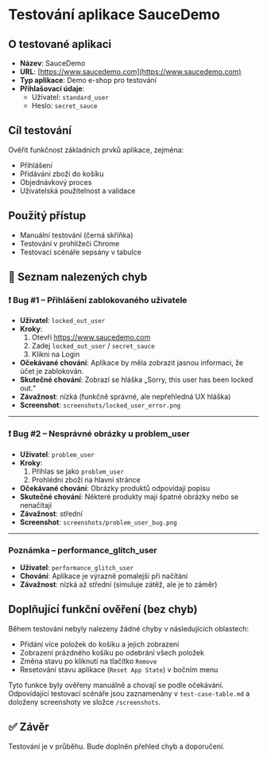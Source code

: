 # Testování aplikace SauceDemo

##  O testované aplikaci
- **Název**: SauceDemo
- **URL**: [https://www.saucedemo.com](https://www.saucedemo.com)
- **Typ aplikace**: Demo e-shop pro testování
- **Přihlašovací údaje**:  
  - Uživatel: `standard_user`  
  - Heslo: `secret_sauce`

##  Cíl testování
Ověřit funkčnost základních prvků aplikace, zejména:
- Přihlášení
- Přidávání zboží do košíku
- Objednávkový proces
- Uživatelská použitelnost a validace

## Použitý přístup
- Manuální testování (černá skříňka)
- Testování v prohlížeči Chrome
- Testovací scénáře sepsány v tabulce 

## 🐞 Seznam nalezených chyb
### ❗ Bug #1 – Přihlášení zablokovaného uživatele
- **Uživatel**: `locked_out_user`
- **Kroky**:
  1. Otevři https://www.saucedemo.com
  2. Zadej `locked_out_user` / `secret_sauce`
  3. Klikni na Login
- **Očekávané chování**: Aplikace by měla zobrazit jasnou informaci, že účet je zablokován.
- **Skutečné chování**: Zobrazí se hláška „Sorry, this user has been locked out.“  
- **Závažnost**: nízká (funkčně správné, ale nepřehledná UX hláška)
- **Screenshot**: `screenshots/locked_user_error.png`

---

### ❗ Bug #2 – Nesprávné obrázky u problem_user
- **Uživatel**: `problem_user`
- **Kroky**:
  1. Přihlas se jako `problem_user`
  2. Prohlédni zboží na hlavní stránce
- **Očekávané chování**: Obrázky produktů odpovídají popisu
- **Skutečné chování**: Některé produkty mají špatné obrázky nebo se nenačítají
- **Závažnost**: střední
- **Screenshot**: `screenshots/problem_user_bug.png`

---

###  Poznámka – performance_glitch_user
- **Uživatel**: `performance_glitch_user`
- **Chování**: Aplikace je výrazně pomalejší při načítání
- **Závažnost**: nízká až střední (simuluje zátěž, ale je to záměr)

##  Doplňující funkční ověření (bez chyb)

Během testování nebyly nalezeny žádné chyby v následujících oblastech:

- Přidání více položek do košíku a jejich zobrazení
- Zobrazení prázdného košíku po odebrání všech položek
- Změna stavu po kliknutí na tlačítko `Remove`
- Resetování stavu aplikace (`Reset App State`) v bočním menu

Tyto funkce byly ověřeny manuálně a chovají se podle očekávání. Odpovídající testovací scénáře jsou zaznamenány v `test-case-table.md` a doloženy screenshoty ve složce `/screenshots`.

## ✅ Závěr
Testování je v průběhu. Bude doplněn přehled chyb a doporučení.
